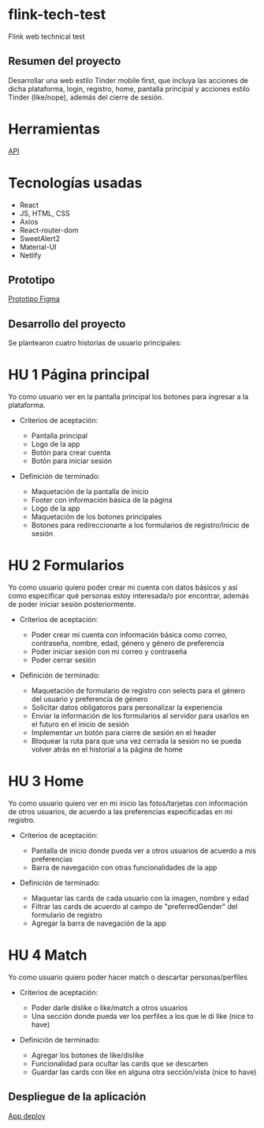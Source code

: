 # flink-tech-test
Flink web technical test 

## Resumen del proyecto

Desarrollar una web estilo Tinder mobile first, que incluya las acciones de dicha plataforma, login, registro, home, pantalla principal y acciones estilo Tinder (like/nope), además del cierre de sesión.

# Herramientas

[API](https://flink-web-test.herokuapp.com/)

# Tecnologías usadas

* React
* JS, HTML, CSS
* Axios
* React-router-dom
* SweetAlert2
* Material-UI
* Netlify

## Prototipo

[Prototipo Figma](https://www.figma.com/file/vPvQ7sUDvtopeoWJSb9GmC/Flink-web-test?node-id=0%3A1)

## Desarrollo del proyecto

Se plantearon cuatro historias de usuario principales:

# HU 1 Página principal
Yo como usuario ver en la pantalla principal los botones para ingresar a la plataforma.

* Criterios de aceptación:
    * Pantalla principal
    * Logo de la app
    * Botón para crear cuenta
    * Botón para iniciar sesión

* Definición de terminado:
    * Maquetación de la pantalla de inicio
    * Footer con información básica de la página
    * Logo de la app 
    * Maquetación de los botones principales
    * Botones para redireccionarte a los formularios de registro/inicio de sesión

# HU 2 Formularios
Yo como usuario quiero poder crear mi cuenta con datos básicos y así como especificar qué personas estoy interesada/o por encontrar, además de poder iniciar sesión posteriormente.

* Criterios de aceptación:
    * Poder crear mi cuenta con información básica como correo, contraseña, nombre, edad, género y género de preferencia
    * Poder iniciar sesión con mi correo y contraseña
    * Poder cerrar sesión

* Definición de terminado:
    * Maquetación de formulario de registro con selects para el género del usuario y preferencia de género
    * Solicitar datos obligatoros para personalizar la experiencia
    * Enviar la información de los formularios al servidor para usarlos en el futuro en el inicio de sesión
    * Implementar un botón para cierre de sesión en el header
    * Bloquear la ruta para que una vez cerrada la sesión no se pueda volver atrás en el historial a la página de home

# HU 3 Home
Yo como usuario quiero ver en mi inicio las fotos/tarjetas con información de otros usuarios, de acuerdo a las preferencias especificadas en mi registro.

 * Criterios de aceptación:
    * Pantalla de inicio donde pueda ver a otros usuarios de acuerdo a mis preferencias
    * Barra de navegación con otras funcionalidades de la app

 * Definición de terminado:
    * Maquetar las cards de cada usuario con la imagen, nombre y edad
    * Filtrar las cards de acuerdo al campo de "preferredGender" del formulario de registro
    * Agregar la barra de navegación de la app

# HU 4 Match
Yo como usuario quiero poder hacer match o descartar personas/perfiles

* Criterios de aceptación:
    * Poder darle dislike o like/match a otros usuarios
    * Una sección donde pueda ver los perfiles a los que le di like (nice to have)

* Definición de terminado:
    * Agregar los botones de like/dislike
    * Funcionalidad para ocultar las cards que se descarten
    * Guardar las cards con like en alguna otra sección/vista (nice to have)

## Despliegue de la aplicación

 [App deploy](https://flink-test-app.netlify.app)